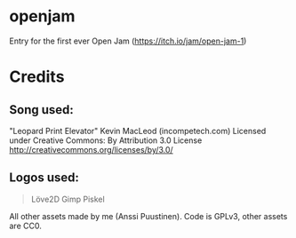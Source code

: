 # openjam
Entry for the first ever Open Jam (https://itch.io/jam/open-jam-1)

# Credits

Song used:
----------
"Leopard Print Elevator" Kevin MacLeod (incompetech.com)
Licensed under Creative Commons: By Attribution 3.0 License
http://creativecommons.org/licenses/by/3.0/

Logos used:
-----------
> Löve2D
> Gimp
> Piskel

All other assets made by me (Anssi Puustinen).
Code is GPLv3, other assets are CC0.

